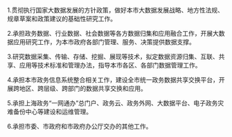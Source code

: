 1.贯彻执行国家大数据发展的方针政策，做好本市大数据发展战略、地方性法规、规章草案和政策建议的基础性研究工作。

2.承担政务数据、行业数据、社会数据等各方数据归集和应用融合工作，开展大数据应用研究工作，为本市政府各部门管理、服务、决策提供数据支撑。

3.研究数据采集、传输、存储、挖掘、展现等技术，拟定数据资源归集、互联、共享、应用等技术标准和管理办法，指导本市各区、各部门数据管理工作。

4.承担本市政务信息系统整合相关工作，建设全市统一政务数据共享交换平台，开展跨地区、跨层级、跨部门的数据共享交换和应用。

5.承担上海政务“一网通办”总门户、政务云、政务外网、大数据平台、电子政务灾难备份中心等建设和运维管理。

6.承担市委、市政府和市政府办公厅交办的其他工作。